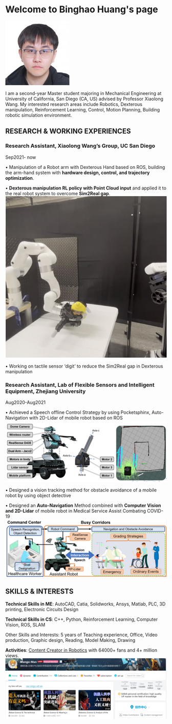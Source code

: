 # Welcome to Binghao Huang's page
![PICTURE](/IMG/huangbh.jpg)

I am a second-year Master student majoring in Mechanical Engineering at University of California, San Diego (CA, US) advised by Professor Xiaolong Wang. 
My interested research areas include Robotics, Dexterous manipulation, Reinforcement Learning, Control, Motion Planning, Building robotic simulation environment.


## RESEARCH & WORKING EXPERIENCES 

### Research Assistant, Xiaolong Wang’s Group, UC San Diego                             

Sep2021- now 

•	Manipulation of a Robot arm with Dexterous Hand based on ROS, building the arm-hand system with **hardware design, control, and trajectory optimization**. 

•	**Dexterous manipulation RL policy with Point Cloud input** and applied it to the real robot system to overcome **Sim2Real gap**. 
![real robot grasping RL with point cloud input](/IMG/3.jpg)

•	Working on tactile sensor ‘digit’ to reduce the Sim2Real gap in Dexterous manipulation 
 

### Research Assistant, Lab of Flexible Sensors and Intelligent Equipment, Zhejiang University  

Aug2020-Aug2021                               

•	Achieved a Speech offline Control Strategy by using Pocketsphinx, Auto-Navigation with 2D-Lidar of mobile robot based on ROS 
![Auto-Navigation](/IMG/4.jpg)

•	Designed a vision tracking method for obstacle avoidance of a mobile robot by using object detective 

•	Designed an **Auto-Navigation** Method combined with **Computer Vision and 2D-Lidar** of mobile robot in Medical Service Assist Combating COVID-19 
![Mobile robot in Medical Service Assist](/IMG/5.jpg)


## SKILLS & INTERESTS
**Technical Skills in ME**: AutoCAD, Catia, Solidworks, Ansys, Matlab, PLC, 3D printing, Electronic Circuits Design 

**Technical Skills in CS**: C++, Python, Reinforcement Learning, Computer Vision, ROS, SLAM 

Other Skills and Interests: 5 years of Teaching experience, Office, Video production, Graphic design, Reading, Model Making, Drawing 

**Activities**: [Content Creator in Robotics](https://space.bilibili.com/1560961) with 64000+ fans and 4+ million views.
![My video channel in Robotics](/IMG/6.jpg)



